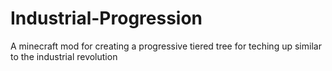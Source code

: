 # Industrial-Progression
A minecraft mod for creating a progressive tiered tree for teching up similar to the industrial revolution
